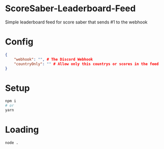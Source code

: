 # ScoreSaber-Leaderboard-Feed
Simple leaderboard feed for score saber that sends #1 to the webhook

# Config
```json
{
    "webhook": "", # The Discord Webhook
    "countryOnly": "" # Allow only this countrys or scores in the feed, can also be "ALL" to allow every country.
}
```

# Setup
```bash
npm i
# or 
yarn 
```

# Loading
```bash
node .
```
